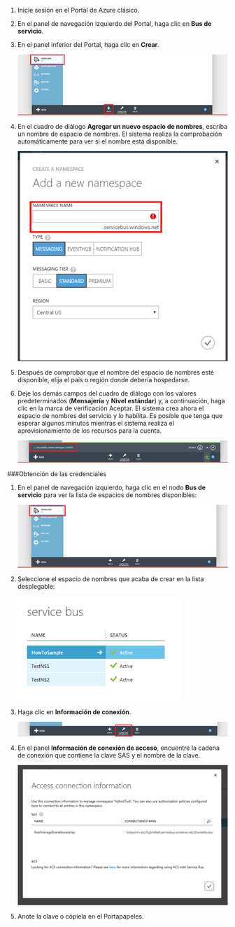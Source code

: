 1. Inicie sesión en el Portal de Azure clásico.

2. En el panel de navegación izquierdo del Portal, haga clic en **Bus de servicio**.

3. En el panel inferior del Portal, haga clic en **Crear**.

    ![Seleccionar Crear][select-create]
   
4. En el cuadro de diálogo **Agregar un nuevo espacio de nombres**, escriba un nombre de espacio de nombres. El sistema realiza la comprobación automáticamente para ver si el nombre está disponible.

    ![Nombre del espacio de nombres][namespace-name]
  
5. Después de comprobar que el nombre del espacio de nombres esté disponible, elija el país o región donde debería hospedarse.

6. Deje los demás campos del cuadro de diálogo con los valores predeterminados (**Mensajería** y **Nivel estándar**) y, a continuación, haga clic en la marca de verificación Aceptar. El sistema crea ahora el espacio de nombres del servicio y lo habilita. Es posible que tenga que esperar algunos minutos mientras el sistema realiza el aprovisionamiento de los recursos para la cuenta.
 
    ![Creado correctamente][created-successfully]

###Obtención de las credenciales
1. En el panel de navegación izquierdo, haga clic en el nodo **Bus de servicio** para ver la lista de espacios de nombres disponibles:
 
    ![Seleccionar el Bus de servicio][select-service-bus]
  
2. Seleccione el espacio de nombres que acaba de crear en la lista desplegable:
 
    ![Seleccionar el espacio de nombres][select-namespace]
 
3. Haga clic en **Información de conexión**.

    ![Información de conexión][connection-information]
  
4. En el panel **Información de conexión de acceso**, encuentre la cadena de conexión que contiene la clave SAS y el nombre de la clave.

    ![Información de conexión de acceso][access-connection-information]
  
5. Anote la clave o cópiela en el Portapapeles.

<!--Image references-->

[select-create]: ./media/service-bus-create-namespace-portal/select-create.png
[namespace-name]: ./media/service-bus-create-namespace-portal/namespace-name.png
[created-successfully]: ./media/service-bus-create-namespace-portal/created-successfully.png
[select-service-bus]: ./media/service-bus-create-namespace-portal/select-service-bus.png
[select-namespace]: ./media/service-bus-create-namespace-portal/select-namespace.png
[connection-information]: ./media/service-bus-create-namespace-portal/connection-information.png
[access-connection-information]: ./media/service-bus-create-namespace-portal/access-connection-information.png


<!--Reference style links - using these makes the source content way more readable than using inline links-->
[classic-portal]: https://manage.windowsazure.com

<!---HONumber=AcomDC_0615_2016-->
